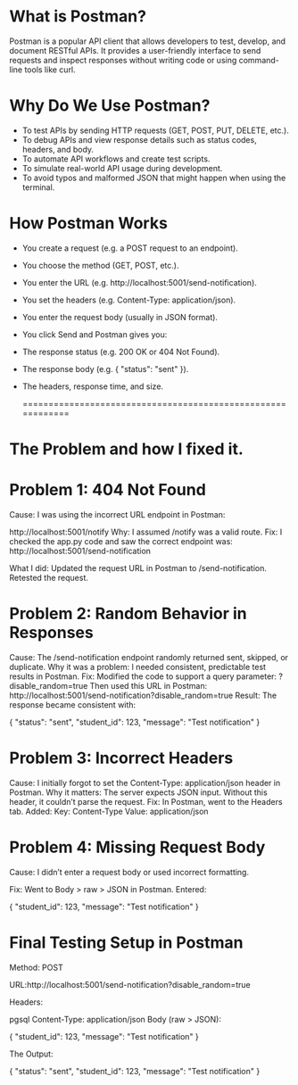 # What is Postman?
Postman is a popular API client that allows developers to test, develop, and document RESTful APIs. It provides a user-friendly interface to send requests and inspect responses without writing code or using command-line tools like curl.

# Why Do We Use Postman?
- To test APIs by sending HTTP requests (GET, POST, PUT, DELETE, etc.).
- To debug APIs and view response details such as status codes, headers, and body.
- To automate API workflows and create test scripts.
- To simulate real-world API usage during development.
- To avoid typos and malformed JSON that might happen when using the terminal.

# How Postman Works
- You create a request (e.g. a POST request to an endpoint).
- You choose the method (GET, POST, etc.).
- You enter the URL (e.g. http://localhost:5001/send-notification).
- You set the headers (e.g. Content-Type: application/json).
- You enter the request body (usually in JSON format).
- You click Send and Postman gives you:
- The response status (e.g. 200 OK or 404 Not Found).
- The response body (e.g. { "status": "sent" }).
- The headers, response time, and size.

  ============================================================

# The Problem and how I fixed it.

# Problem 1: 404 Not Found
Cause: I was using the incorrect URL endpoint in Postman:


http://localhost:5001/notify
Why: I assumed /notify was a valid route.
Fix: I checked the app.py code and saw the correct endpoint was:
http://localhost:5001/send-notification

What I did:
Updated the request URL in Postman to /send-notification.
Retested the request.

# Problem 2: Random Behavior in Responses

Cause: The /send-notification endpoint randomly returned sent, skipped, or duplicate.
Why it was a problem: I needed consistent, predictable test results in Postman.
Fix:
Modified the code to support a query parameter: ?disable_random=true
Then used this URL in Postman:
http://localhost:5001/send-notification?disable_random=true
Result: The response became consistent with:


{
  "status": "sent",
  "student_id": 123,
  "message": "Test notification"
}

# Problem 3: Incorrect Headers

Cause: I initially forgot to set the Content-Type: application/json header in Postman.
Why it matters: The server expects JSON input. Without this header, it couldn’t parse the request.
Fix:
In Postman, went to the Headers tab.
Added:
Key: Content-Type
Value: application/json

# Problem 4: Missing Request Body
Cause: I didn’t enter a request body or used incorrect formatting.

Fix:
Went to Body > raw > JSON in Postman.
Entered:


{
  "student_id": 123,
  "message": "Test notification"
}

# Final Testing Setup in Postman

Method: POST

URL:http://localhost:5001/send-notification?disable_random=true

Headers:

pgsql
Content-Type: application/json
Body (raw > JSON):



{
  "student_id": 123,
  "message": "Test notification"
}

The Output:

{
  "status": "sent",
  "student_id": 123,
  "message": "Test notification"
}

